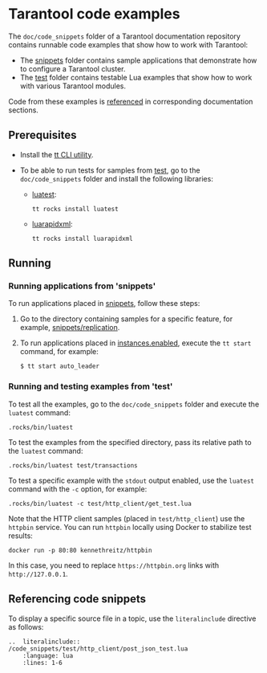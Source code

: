 # Tarantool code examples

The `doc/code_snippets` folder of a Tarantool documentation repository contains runnable code examples that show how to work with Tarantool:

- The [snippets](snippets) folder contains sample applications that demonstrate how to configure a Tarantool cluster.
- The [test](test) folder contains testable Lua examples that show how to work with various Tarantool modules.

Code from these examples is [referenced](#referencing-code-snippets) in corresponding documentation sections. 

## Prerequisites

- Install the [tt CLI utility](https://www.tarantool.io/en/doc/latest/tooling/tt_cli/).
- To be able to run tests for samples from [test](test), go to the `doc/code_snippets` folder and install the following libraries:

    - [luatest](https://github.com/tarantool/luatest):
        ```shell
        tt rocks install luatest
        ```

    - [luarapidxml](https://github.com/tarantool/luarapidxml):
        ```shell
        tt rocks install luarapidxml
        ```



## Running

### Running applications from 'snippets'

To run applications placed in [snippets](snippets), follow these steps:

1.  Go to the directory containing samples for a specific feature, for example, [snippets/replication](snippets/replication).
2. To run applications placed in [instances.enabled](instances.enabled), execute the `tt start` command, for example:

    ```console
    $ tt start auto_leader
    ```

### Running and testing examples from 'test'

To test all the examples, go to the `doc/code_snippets` folder and execute the `luatest` command:

```shell
.rocks/bin/luatest
```

To test the examples from the specified directory, pass its relative path to the `luatest` command:

```shell
.rocks/bin/luatest test/transactions
```

To test a specific example with the `stdout` output enabled, use the `luatest` command with the `-c` option, for example:

```shell
.rocks/bin/luatest -c test/http_client/get_test.lua
```

Note that the HTTP client samples (placed in `test/http_client`) use the `httpbin` service.
You can run `httpbin` locally using Docker to stabilize test results:

```shell
docker run -p 80:80 kennethreitz/httpbin
```

In this case, you need to replace `https://httpbin.org` links with `http://127.0.0.1`.


## Referencing code snippets
To display a specific source file in a topic, use the `literalinclude` directive as follows:
```
..  literalinclude:: /code_snippets/test/http_client/post_json_test.lua
    :language: lua
    :lines: 1-6
```

